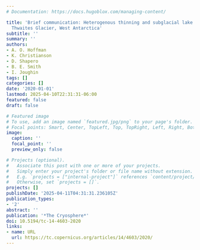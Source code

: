 ```yaml
---
# Documentation: https://docs.hugoblox.com/managing-content/

title: 'Brief communication: Heterogenous thinning and subglacial lake activity on
  Thwaites Glacier, West Antarctica'
subtitle: ''
summary: ''
authors:
- A. O. Hoffman
- K. Christianson
- D. Shapero
- B. E. Smith
- I. Joughin
tags: []
categories: []
date: '2020-01-01'
lastmod: 2025-04-10T22:31:31-06:00
featured: false
draft: false

# Featured image
# To use, add an image named `featured.jpg/png` to your page's folder.
# Focal points: Smart, Center, TopLeft, Top, TopRight, Left, Right, BottomLeft, Bottom, BottomRight.
image:
  caption: ''
  focal_point: ''
  preview_only: false

# Projects (optional).
#   Associate this post with one or more of your projects.
#   Simply enter your project's folder or file name without extension.
#   E.g. `projects = ["internal-project"]` references `content/project/deep-learning/index.md`.
#   Otherwise, set `projects = []`.
projects: []
publishDate: '2025-04-11T04:31:31.236105Z'
publication_types:
- '2'
abstract: ''
publication: '*The Cryosphere*'
doi: 10.5194/tc-14-4603-2020
links:
- name: URL
  url: https://tc.copernicus.org/articles/14/4603/2020/
---
```

